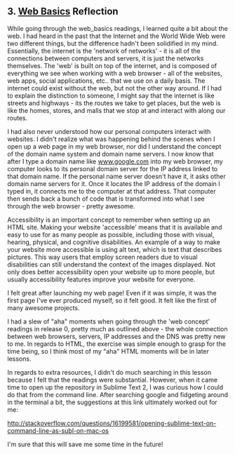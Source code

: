 ## 3. [Web Basics](3_web_basics/readme.md) Reflection


While going through the web_basics readings, I learned quite a bit about the web.  I had heard in the past that the Internet and the World Wide Web were two different things, but the difference hadn't been solidified in my mind.  Essentially, the internet is the 'network of networks' - it is all of the connections between computers and servers, it is just the networks themselves.  The 'web' is built on top of the internet, and is composed of everything we see when working with a web browser - all of the websites, web apps, social applications, etc.. that we use on a daily basis.  The internet could exist without the web, but not the other way around.  If I had to explain the distinction to someone, I might say that the internet is like streets and highways - its the routes we take to get places, but the web is like the homes, stores, and malls that we stop at and interact with along our routes.

I had also never understood how our personal computers interact with websites.  I didn't realize what was happening behind the scenes when I open up a web page in my web browser, nor did I understand the concept of the domain name system and domain name servers.  I now know that after I type a domain name like www.google.com into my web browser, my computer looks to its personal domain server for the IP address linked to that domain name.  If the personal name server doesn't have it, it asks other domain name servers for it.  Once it locates the IP address of the domain I typed in, it connects me to the computer at that address.  That computer then sends back a bunch of code that is transformed into what I see through the web browser - pretty awesome.

Accessibility is an important concept to remember when setting up an HTML site.  Making your website 'accessible' means that it is available and easy to use for as many people as possible, including those with visual, hearing, physical, and cognitive disabilities.  An example of a way to make your website more accessible is using alt text, which is text that describes pictures.  This way users that employ screen readers due to visual disabilities can still understand the context of the images displayed.  Not only does better accessibility open your website up to more people, but usually accessibility features improve your website for everyone.

I felt great after launching my web page!  Even if it was simple, it was the first page I've ever produced myself, so it felt good.  It felt like the first of many awesome projects.

I had a slew of "aha" moments when going through the 'web concept' readings in release 0, pretty much as outlined above - the whole connection between web browsers, servers, IP addresses and the DNS was pretty new to me.  In regards to HTML, the exercise was simple enough to grasp for the time being, so I think most of my "aha" HTML moments will be in later lessons.

In regards to extra resources, I didn't do much searching in this lesson because I felt that the readings were substantial.  However, when it came time to open up the repository in Sublime Text 2, I was curious how I could do that from the command line.  After searching google and fidgeting around in the terminal a bit, the suggestions at this link ultimately worked out for me:

http://stackoverflow.com/questions/16199581/opening-sublime-text-on-command-line-as-subl-on-mac-os

I'm sure that this will save me some time in the future!
